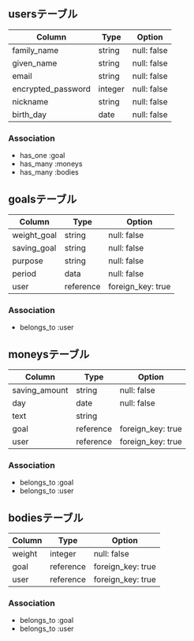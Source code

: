 ## usersテーブル

| Column             | Type    | Option      | 
| ------------------ | ------- | ----------- | 
| family_name        | string  | null: false | 
| given_name         | string  | null: false | 
| email              | string  | null: false | 
| encrypted_password | integer | null: false | 
| nickname           | string  | null: false | 
| birth_day          | date    | null: false | 

### Association
- has_one :goal
- has_many :moneys
- has_many :bodies

## goalsテーブル

| Column      | Type      | Option            | 
| ----------- | --------- | ----------------- | 
| weight_goal | string    | null: false       | 
| saving_goal | string    | null: false       | 
| purpose     | string    | null: false       | 
| period      | data      | null: false       | 
| user        | reference | foreign_key: true | 

### Association
- belongs_to :user

## moneysテーブル

| Column        | Type      | Option            | 
| ------------- | --------- | ----------------- | 
| saving_amount | string    | null: false       | 
| day           | date      | null: false       | 
| text          | string    |                   | 
| goal          | reference | foreign_key: true | 
| user          | reference | foreign_key: true | 

### Association
- belongs_to :goal
- belongs_to :user

## bodiesテーブル

| Column | Type      | Option            | 
| ------ | --------- | ----------------- | 
| weight | integer   | null: false       | 
| goal   | reference | foreign_key: true | 
| user   | reference | foreign_key: true | 

### Association
- belongs_to :goal
- belongs_to :user